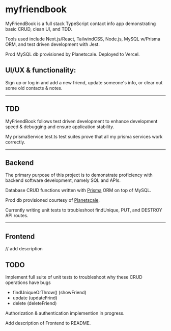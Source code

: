 # myfriendbook

MyFriendBook is a full stack TypeScript contact info app demonstrating basic CRUD, clean UI, and TDD.

Tools used include Next.js/React, TailwindCSS, Node.js, MySQL w/Prisma ORM, and test driven development with Jest.

Prod MySQL db provisioned by Planetscale.
Deployed to Vercel.

## UI/UX & functionality:

Sign up or log in and add a new friend, update someone's info, or clear out some old contacts & notes.

---

## TDD

MyFriendBook follows test driven development to enhance development speed & debugging and ensure application stability.

My prismaService.test.ts test suites prove that all my prisma services work correctly.

---

## Backend

The primary purpose of this project is to demonstrate proficiency with backend software development, namely SQL and APIs.

Database CRUD functions written with [Prisma](https://www.prisma.io/) ORM on top of MySQL.

Prod db provisioned courtesy of [Planetscale](https://planetscale.com/).

Currently writing unit tests to troubleshoot findUnique, PUT, and DESTROY API routes.

---

## Frontend

// add description

## TODO

Implement full suite of unit tests to troubleshoot why these CRUD operations have bugs

- findUniqueOrThrow() (showFriend)
- update (updateFrind)
- delete (deleteFriend)

Authorization & authentication implemention in progress.

Add description of Frontend to README.
